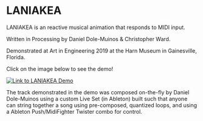 # LANIAKEA
LANIAKEA is an reactive musical animation that responds to MIDI input. 

Written in Processing by Daniel Dole-Muinos & Christopher Ward.

Demonstrated at Art in Engineering 2019 at the Harn Museum in Gainesville, Florida.

Click on the image below to see the demo! 

[![Link to LANIAKEA Demo](https://user-images.githubusercontent.com/36556993/105453570-5ba9ef00-5c4e-11eb-8eba-a8a6b49361e6.png)](https://youtu.be/K0TuwLIpgKE)

The track demonstrated in the demo was composed on-the-fly by Daniel Dole-Muinos using a custom Live Set (in Ableton) built such that anyone can string together a song using pre-composed, quantized loops, and using a Ableton Push/MidiFighter Twister combo for control.
